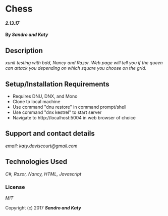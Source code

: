 # Chess


#### _2.13.17_

#### By _**Sandro and Katy**_

## Description

_xunit testing with bdd, Nancy and Razor. Web page will tell you if the queen can attack you depending on which square you choose on the grid._

## Setup/Installation Requirements

* Requires DNU, DNX, and Mono
* Clone to local machine
* Use command "dnu restore" in command prompt/shell
* Use command "dnx kestrel" to start server
* Navigate to http://localhost:5004 in web browser of choice


## Support and contact details

_email: katy.daviscourt@gmail.com_

## Technologies Used

_C#, Razor, Nancy, HTML, Javascript_

### License

*MIT*

Copyright (c) 2017 **_Sandro and Katy_**

